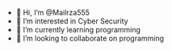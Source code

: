 - 👋 Hi, I’m @Mailrza555
- 👀 I’m interested in Cyber Security
- 🌱 I’m currently learning programming
- 💞️ I’m looking to collaborate on programming

<!---
Mailrza555/Mailrza555 is a ✨ special ✨ repository because its `README.md` (this file) appears on your GitHub profile.
You can click the Preview link to take a look at your changes.
--->
